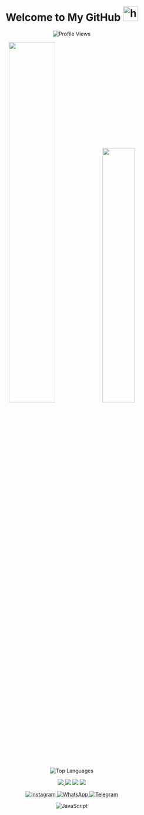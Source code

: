 <h1 align="center">Welcome to My GitHub <img src="https://user-images.githubusercontent.com/1303154/88677602-1635ba80-d120-11ea-84d8-d263ba5fc3c0.gif" width="40px" alt="hi"><br></h1>

<p align="center">
  <img src="https://gpvc.arturio.dev/hansalrl" alt="Profile Views">
</p>

<p align="center">
  <img width="50%" src="https://github-readme-stats.vercel.app/api?username=Hansalrl&theme=tokyonight&show_icons=true" />
  <img width="42%" src="https://github-readme-streak-stats.herokuapp.com?user=Hansalrl&theme=tokyonight&hide_border=false&properties=background&border=%239611C5FF" />
</p>

<p align="center">
  <img src="https://github-readme-stats.vercel.app/api/top-langs/?username=Hansalrl&theme=tokyonight&layout=compact&langs_count=6" alt="Top Languages">
</p>

<p align="center">
  <a href="https://github.com/Hansalrl">
    <img src="https://img.shields.io/badge/Author-Hansalrl-red.svg?style=for-the-badge&logo=github" />
  </a>
  <img src="https://img.shields.io/badge/Node.js-43853D?style=for-the-badge&logo=node.js&logoColor=white" />
  <img src="https://img.shields.io/badge/TypeScript-007ACC?style=for-the-badge&logo=typescript&logoColor=white" />
  <img src="https://img.shields.io/badge/HTML5-E34F26?style=for-the-badge&logo=html5&logoColor=white" />
</p>

<p align="center">
  <a href="https://ig.me/creazyuwetea">
    <img src="https://img.shields.io/badge/Instagram-ff63f0?style=for-the-badge&logo=instagram&logoColor=white" alt="Instagram">
  </a>
  <a href="https://wa.me/6289525609596">
    <img src="https://img.shields.io/badge/WhatsApp-25D366?style=for-the-badge&logo=whatsapp&logoColor=white" alt="WhatsApp">
  </a>
  <a href="https://t.me/creazyuwetea">
    <img src="https://img.shields.io/badge/Telegram-009bff?style=for-the-badge&logo=telegram&logoColor=white" alt="Telegram">
  </a>
</p>

<p align="center">
  <img src="https://img.shields.io/badge/-JavaScript-black?style=flat-square&logo=javascript" alt="JavaScript">
</p>
